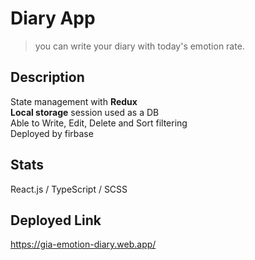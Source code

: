 # Diary App
> you can write your diary with today's emotion rate.

## Description
State management with **Redux**   
**Local storage** session used as a DB   
Able to Write, Edit, Delete and Sort filtering   
Deployed by firbase

## Stats
React.js / TypeScript / SCSS

## Deployed Link
https://gia-emotion-diary.web.app/
